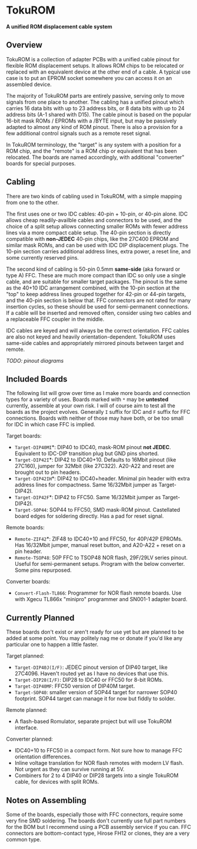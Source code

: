 # TokuROM
**A unified ROM displacement cable system**

## Overview
TokuROM is a collection of adapter PCBs with a unified cable pinout for flexible ROM displacement setups.
It allows ROM chips to be relocated or replaced with an equivalent device at the other end of a cable.
A typical use case is to put an EPROM socket somewhere you can access it on an assembled device.  

The majority of TokuROM parts are entirely passive, serving only to move signals from one place to another.
The cabling has a unified pinout which carries 16 data bits with up to 23 address bits,
or 8 data bits with up to 24 address bits (A-1 shared with D15).
The cable pinout is based on the popular 16-bit mask ROMs / EPROMs with a /BYTE input,
but may be passively adapted to almost any kind of ROM pinout.
There is also a provision for a few additional control signals such as a remote reset signal.  

In TokuROM terminology, the "target" is any system with a position for a ROM chip,
and the "remote" is a ROM chip or equivalent that has been relocated.
The boards are named accordingly, with additional "converter" boards for special purposes.  

## Cabling
There are two kinds of cabling used in TokuROM, with a simple mapping from one to the other.  

The first uses one or two IDC cables: 40-pin + 10-pin, or 40-pin alone.
IDC allows cheap readily-availble cables and connectors to be used,
and the choice of a split setup allows connecting smaller ROMs with fewer address lines via a more compact cable setup.
The 40-pin section is directly compatible with **non-JEDEC** 40-pin chips, like the 27C400 EPROM and similar mask ROMs,
and can be used with IDC DIP displacement plugs.
The 10-pin section carries additional address lines, extra power, a reset line, and some currently reserved pins.  

The second kind of cabling is 50-pin 0.5mm **same-side** (aka forward or type A) FFC.
These are much more compact than IDC so only use a single cable, and are suitable for smaller target packages.
The pinout is the same as the 40+10 IDC arrangement combined, with the 10-pin section at the "top" to keep
address lines grouped together for 42-pin or 44-pin targets, and the 40-pin section is below that.
FFC connectors are not rated for many insertion cycles, so these should be used for semi-permanent connections.
If a cable will be inserted and removed often, consider using two cables and a replaceable FFC coupler in the middle.  

IDC cables are keyed and will always be the correct orientation.
FFC cables are also not keyed and heavily orientation-dependent.
TokuROM uses same-side cables and appropriately mirrored pinouts between target and remote.  

*TODO: pinout diagrams*

## Included Boards
The following list will grow over time as I make more boards and connection types for a variety of uses.
Boards marked with `*` may be **untested** currently, assemble at your own risk.
I will of course aim to test all the boards as the project evolves.
Generally `I` suffix for IDC and `F` suffix for FFC connections.
Boards with neither of those may have both, or be too small for IDC in which case FFC is implied.  

Target boards:
- `Target-DIP40MI`\*: DIP40 to IDC40, mask-ROM pinout **not JEDEC**. Equivalent to IDC-DIP transition plug but GND pins shorted.
- `Target-DIP42I`\*: DIP42 to IDC40+10. Defaults to 16Mbit pinout (like 27C160), jumper for 32Mbit (like 27C322). A20-A22 and reset are brought out to pin headers.
- `Target-DIP42IH`\*: DIP42 to IDC40+header. Minimal pin header with extra address lines for compactness. Same 16/32Mbit jumper as Target-DIP42I.
- `Target-DIP42F`\*: DIP42 to FFC50. Same 16/32Mbit jumper as Target-DIP42I.
- `Target-SOP44`: SOP44 to FFC50, SMD mask-ROM pinout. Castellated board edges for soldering directly. Has a pad for reset signal.

Remote boards:
- `Remote-ZIF42`\*: ZIF48 to IDC40+10 and FFC50, for 40P/42P EPROMs. Has 16/32Mbit jumper, manual reset button, and A20-A22 + reset on a pin header.
- `Remote-TSOP48`: 50P FFC to TSOP48 NOR flash, 29F/29LV series pinout. Useful for semi-permanent setups. Program with the below converter. Some pins repurposed.

Converter boards:
- `Convert-Flash-TL866`: Programmer for NOR flash remote boards. Use with Xgecu TL866x "minipro" programmer and SN001-1 adapter board.

## Currently Planned
These boards don't exist or aren't ready for use yet but are planned to be added at some point.
You may politely nag me or donate if you'd like any particular one to happen a little faster.  

Target planned:
- `Target-DIP40J(I/F)`: JEDEC pinout version of DIP40 target, like 27C4096. Haven't routed yet as I have no devices that use this.
- `Target-DIP28(I/F)`: DIP28 to IDC40 or FFC50 for 8-bit ROMs.
- `Target-DIP40MF`: FFC50 version of DIP40M target.
- `Target-SOP40`: smaller version of SOP44 target for narrower SOP40 footprint. SOP44 target can manage it for now but fiddly to solder.

Remote planned:
- A flash-based Romulator, separate project but will use TokuROM interface.

Converter planned:
- IDC40+10 to FFC50 in a compact form. Not sure how to manage FFC orientation differences.
- Inline voltage translation for NOR flash remotes with modern LV flash. Not urgent as they can survive running at 5V.
- Combiners for 2 to 4 DIP40 or DIP28 targets into a single TokuROM cable, for devices with split ROMs.

## Notes on Assembling
Some of the boards, especially those with FFC connectors, require some very fine SMD soldering.
The boards don't currently use full part numbers for the BOM but I recommend using a PCB assembly service if you can.
FFC connectors are bottom-contact type, Hirose FH12 or clones, they are a very common type.  
